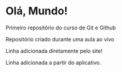 # Olá, Mundo!
 Primeiro repositório do curso de Git e Github

Repositório criado durante uma aula ao vivo

Linha adicionada diretamente pelo site!

Linha adicionada a partir do aplicativo.
